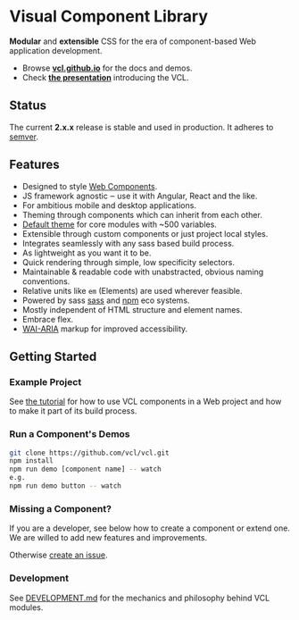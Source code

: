 # Visual Component Library

**Modular** and **extensible** CSS for the era of component-based
Web application development.

- Browse **[vcl.github.io](https://vcl.github.io/)** for the docs and demos.
- Check **[the presentation](https://vcl.github.io/presentation/index.html)**
introducing the VCL.

## Status

The current **2.x.x** release is stable and used in production. It adheres to
[semver](http://semver.org/).

## Features

- Designed to style [Web Components](http://webcomponents.org/).
- JS framework agnostic ‒ use it with Angular, React and the like.
- For ambitious mobile and desktop applications.
- Theming through components which can inherit from each other.
- [Default theme](https://github.com/vcl/vcl/packages/vcl/theme)
  for core modules with ~500 variables.
- Extensible through custom components or just project local styles.
- Integrates seamlessly with any sass based build process.
- As lightweight as you want it to be.
- Quick rendering through simple, low specificity selectors.
- Maintainable & readable code with unabstracted, obvious naming conventions.
- Relative units like `em` (Elements) are used wherever feasible.
- Powered by sass [sass](https://sass-lang.com/)
  and [npm](https://www.npmjs.org/) eco systems.
- Mostly independent of HTML structure and element names.
- Embrace flex.
- [WAI-ARIA](https://www.w3.org/WAI/standards-guidelines/aria/) markup for improved accessibility.

## Getting Started

### Example Project

See [the tutorial](https://github.com/vcl/vcl/tree/master/doc/tutorial) for
how to use VCL components in a Web project and how to make it part of its
build process.

### Run a Component's Demos

```sh
git clone https://github.com/vcl/vcl.git
npm install
npm run demo [component name] -- watch
e.g.
npm run demo button -- watch
```

### Missing a Component?

If you are a developer, see below how to create a component or extend one.
We are willed to add new features and improvements.

Otherwise [create an issue](https://vcl.github.io/issues).

### Development

See [DEVELOPMENT.md](DEVELOPMENT.md)
for the mechanics and philosophy behind VCL modules.
